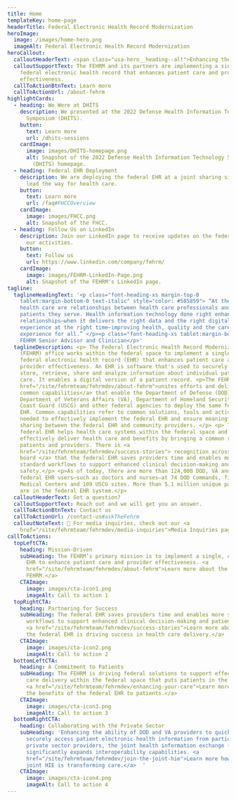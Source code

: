 ```yaml
---
title: Home
templateKey: home-page
headerTitle: Federal Electronic Health Record Modernization
heroImage:
  image: /images/home-hero.png
  imageAlt: Federal Electronic Health Record Modernization
heroCallout:
  calloutHeaderText: <span class="usa-hero__heading--alt">Enhancing the Care Experience</span>
  calloutSupportText: The FEHRM and its partners are implementing a single, common
    federal electronic health record that enhances patient care and provider
    effectiveness.
  callToActionBtnText: Learn more
  callToActionUrl: /about-fehrm
highlightCards:
  - heading: We Were at DHITS
    description: We presented at the 2022 Defense Health Information Technology
      Symposium (DHITS).
    button:
      text: Learn more
      url: /dhits-sessions
    cardImage:
      image: images/DHITS-homepage.png
      alt: Snapshot of the 2022 Defense Health Information Technology Symposium
        (DHITS) homepage.
  - heading: Federal EHR Deployment
    description: We are deploying the federal EHR at a joint sharing site that will
      lead the way for health care.
    button:
      text: Learn more
      url: /faq#FHCCOverview
    cardImage:
      image: images/FHCC.png
      alt: Snapshot of the FHCC.
  - heading: Follow Us on LinkedIn
    description: Join our LinkedIn page to receive updates on the federal EHR and
      our activities.
    button:
      text: Follow us
      url: https://www.linkedin.com/company/fehrm/
    cardImage:
      image: images/FEHRM-LinkedIn-Page.png
      alt: Snapshot of the FEHRM's LinkedIn page.
tagline:
  taglineHeadingText: '<p class="font-heading-xs margin-top-0
    tablet:margin-bottom-0 text-italic" style="color: #585859"> “At the heart of
    health care are relationships between health care professionals and the
    patients they serve. Health information technology done right enhances those
    relationships—when it delivers the right data and the right digital
    experience at the right time—improving health, quality and the care
    experience for all.” </p><p class="font-heading-xs tablet:margin-bottom-0">–
    FEHRM Senior Advisor and Clinician</p>'
  taglineDescription: <p> The Federal Electronic Health Record Modernization
    (FEHRM) office works within the federal space to implement a single, common
    federal electronic health record (EHR) that enhances patient care and
    provider effectiveness. An EHR is software that's used to securely document,
    store, retrieve, share and analyze information about individual patient
    care. It enables a digital version of a patient record. <p>The FEHRM <a
    href="/site/fehrmteam/fehrmdev/about-fehrm">unites efforts and delivers
    common capabilities</a> that enable the Department of Defense (DOD),
    Department of Veterans Affairs (VA), Department of Homeland Security’s U.S.
    Coast Guard (USCG) and other federal agencies to deploy the same federal
    EHR. Common capabilities refer to common solutions, tools and activities
    needed to effectively implement the federal EHR and ensure meaningful data
    sharing between the federal EHR and community providers. </p> <p> The
    federal EHR helps health care systems within the federal space and beyond
    effectively deliver health care and benefits by bringing a common record to
    patients and providers. There is <a
    href="/site/fehrmteam/fehrmdev/success-stories"> recognition across the
    board </a> that the federal EHR saves providers time and enables more
    standard workflows to support enhanced clinical decision-making and patient
    safety.</p> <p>As of today, there are more than 124,000 DOD, VA and USCG
    federal EHR users—such as doctors and nurses—at 74 DOD Commands, five VA
    Medical Centers and 109 USCG sites. More than 5.1 million unique patients
    are in the federal EHR system.</p>
  calloutHeaderText: Got a question?
  calloutSupportText: Reach out and we will get you an answer.
  callToActionBtnText: Contact us
  callToActionUrl: /contact-us#askTheFehrm
  calloutNoteText: 📰 For media inquiries, check out our <a
    href="/site/fehrmteam/fehrmdev/media-inquiries">Media Inquiries page</a>.
callToActions:
  topLeftCTA:
    heading: Mission-Driven
    subHeading: The FEHRM’s primary mission is to implement a single, common federal
      EHR to enhance patient care and provider effectiveness. <a
      href="/site/fehrmteam/fehrmdev/about-fehrm">Learn more about the
      FEHRM.</a>
    CTAImage:
      image: images/cta-icon1.png
      imageAlt: Call to action 1
  topRightCTA:
    heading: Partnering for Success
    subHeading: The federal EHR saves providers time and enables more standard
      workflows to support enhanced clinical decision-making and patient safety.
      <a href="/site/fehrmteam/fehrmdev/success-stories">Learn more about how
      the federal EHR is driving success in health care delivery.</a>
    CTAImage:
      image: images/cta-icon2.png
      imageAlt: Call to action 2
  bottomLeftCTA:
    heading: A Commitment to Patients
    subHeading: The FEHRM is driving federal solutions to support effective health
      care delivery within the federal space that puts patients in the center.
      <a href="/site/fehrmteam/fehrmdev/enhancing-your-care">Learn more about
      the benefits of the federal EHR to patients.</a>
    CTAImage:
      image: images/cta-icon3.png
      imageAlt: Call to action 3
  bottomRightCTA:
    heading: Collaborating with the Private Sector
    subHeading: 'Enhancing the ability of DOD and VA providers to quickly and
      securely access patient electronic health information from participating
      private sector providers, the joint health information exchange (HIE)
      significantly expands interoperability capabilities. <a
      href="/site/fehrmteam/fehrmdev/join-the-joint-hie">Learn more how the
      joint HIE is transforming care.</a>  '
    CTAImage:
      image: images/cta-icon4.png
      imageAlt: Call to action 4
---
```

